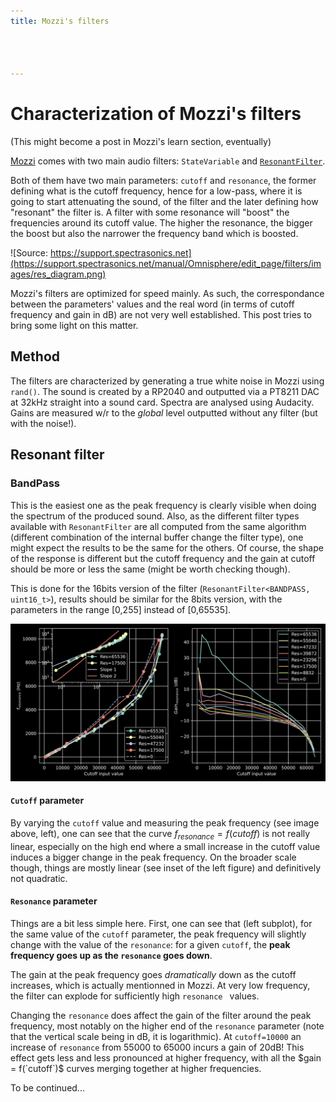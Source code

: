 ```yaml
---
title: Mozzi's filters




---
```



# Characterization of Mozzi's filters

(This might become a post in Mozzi's learn section, eventually)

[Mozzi](https://sensorium.github.io/Mozzi) comes with two main audio filters: `StateVariable` and [`ResonantFilter`](https://sensorium.github.io/Mozzi/doc/html/class_resonant_filter.html).

Both of them have two main parameters: `cutoff` and `resonance`, the former defining what is the cutoff frequency, hence for a low-pass, where it is going to start attenuating the sound, of the filter and the later defining how "resonant" the filter is. A filter with some resonance will "boost" the frequencies around its cutoff value. The higher the resonance, the bigger the boost but also the narrower the frequency band which is boosted.

![Source: https://support.spectrasonics.net](https://support.spectrasonics.net/manual/Omnisphere/edit_page/filters/images/res_diagram.png)

Mozzi's filters are optimized for speed mainly. As such, the correspondance between the parameters' values and the real word (in terms of cutoff frequency and gain in dB) are not very well established. This post tries to bring some light on this matter.

## Method
The filters are characterized by generating a true white noise in Mozzi using `rand()`. The sound is created by a RP2040 and outputted via a PT8211 DAC at 32kHz straight into a sound card. Spectra are analysed using Audacity. Gains are measured w/r to the *global* level outputted without any filter (but with the noise!).

## Resonant filter
### BandPass

This is the easiest one as the peak frequency is clearly visible when doing the spectrum of the produced sound. Also, as the different filter types available with `ResonantFilter` are all computed from the same algorithm (different combination of the internal buffer change the filter type), one might expect the results to be the same for the others. Of course, the shape of the response is different but the cutoff frequency and the gain at cutoff should be more or less the same (might be worth checking though).

This is done for the 16bits version of the filter (`ResonantFilter<BANDPASS, uint16_t>`), results should be similar for the 8bits version, with the parameters in the range [0,255] instead of [0,65535].


![](/media/Mozzi_filters/BP.svg)

#### `Cutoff` parameter

By varying the `cutoff` value and measuring the peak frequency (see image above, left), one can see that the curve $f_{resonance} = f(cutoff)$ is not really linear, especially on the high end where a small increase in the cutoff value induces a bigger change in the peak frequency. On the broader scale though, things are mostly linear (see inset of the left figure) and definitively not quadratic.

#### `Resonance` parameter

Things are a bit less simple here. First, one can see that (left subplot), for the same value of the `cutoff` parameter, the peak frequency will slightly change with the value of the `resonance`: for a given `cutoff`, the **peak frequency goes up as the `resonance` goes down**.

The gain at the peak frequency goes *dramatically* down as the cutoff increases, which is actually mentionned in Mozzi. At very low frequency, the filter can explode for sufficiently high `resonance ` values.

Changing the `resonance` does affect the gain of the filter around the peak frequency, most notably on the higher end of the `resonance` parameter (note that the vertical scale being in dB, it is logarithmic). At `cutoff=10000` an increase of `resonance` from 55000 to 65000 incurs a gain of 20dB! This effect gets less and less pronounced at higher frequency, with all the $gain = f(`cutoff`)$ curves merging together at higher frequencies.


To be continued...

